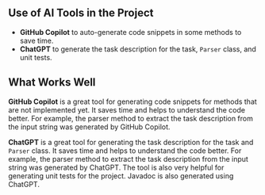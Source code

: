 ## Use of AI Tools in the Project

* **GitHub Copilot** to auto-generate code snippets in some methods to save time.
* **ChatGPT** to generate the task description for the task, `Parser` class, and unit tests.

## What Works Well

**GitHub Copilot** is a great tool for generating code snippets for methods that are not implemented yet. It saves time
and helps to understand the code better. For example, the parser method to extract the task description from the input
string was generated by GitHub Copilot.

**ChatGPT** is a great tool for generating the task description for the task and `Parser` class. It saves time and helps
to understand the code better. For example, the parser method to extract the task description from the input string was
generated by ChatGPT. The tool is also very helpful for generating unit tests for the project. Javadoc is also generated
using ChatGPT.